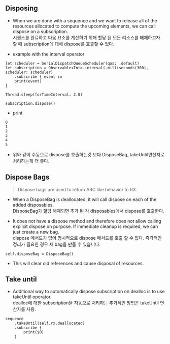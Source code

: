 ## Disposing
- When we are done with a sequence and we want to release all of the resources allocated to compute the upcoming elements, we can call dispose on a subscription.  
시퀀스를 완료하고 다음 요소를 계산하기 위해 할당 된 모든 리소스를 해제하고자 할 때 subscription에 대해 dispose를 호출할 수 있다.

- example with the interval operator
```
let scheduler = SerialDispatchQueueScheduler(qos: .default)
let subscription = Observable<Int>.interval(.milliseconds(300),     scheduler: scheduler)
    .subscribe { event in
    print(event)
}

Thread.sleep(forTimeInterval: 2.0)

subscription.dispose()
```

- print
```
0
1
2
3
4
5
```
- 위와 같이 수동으로 dispose를 호출하는것 보다 DisposeBag, takeUntil연산자로 처리하는게 더 좋다.

## Dispose Bags
> Dispose bags are used to return ARC like behavior to RX.

- When a DisposeBag is deallocated, it will call dispose on each of the added disposables.  
DisposeBag가 할당 해제되면 추가 된 각 disposables에서 dispose를 호출한다.

- It does not have a dispose method and therefore does not allow calling explicit dispose on purpose. If immediate cleanup is required, we can just create a new bag.  
dispose 메서드가 없어 명시적으로 dispose 메서드를 호출 할 수 없다. 즉각적인 정리가 필요한 경우 새 bag을 만들 수 있습니다.

```
self.disposeBag = DisposeBag()
```
- This will clear old references and cause disposal of resources.

## Take until
- Additional way to automatically dispose subscription on dealloc is to use takeUntil operator.  
dealloc에 ​​대한 subscription을 자동으로 처리하는 추가적인 방법은 takeUntil 연산자를 사용.

```
sequence
    .takeUntil(self.rx.deallocated)
    .subscribe {
        print($0)
    }
```

